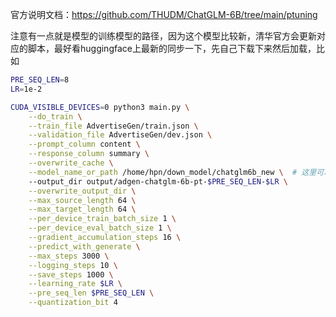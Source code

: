 官方说明文档：https://github.com/THUDM/ChatGLM-6B/tree/main/ptuning

注意有一点就是模型的训练模型的路径，因为这个模型比较新，清华官方会更新对应的脚本，最好看huggingface上最新的同步一下，先自己下载下来然后加载，比如

```bash
PRE_SEQ_LEN=8
LR=1e-2

CUDA_VISIBLE_DEVICES=0 python3 main.py \
    --do_train \
    --train_file AdvertiseGen/train.json \
    --validation_file AdvertiseGen/dev.json \
    --prompt_column content \
    --response_column summary \
    --overwrite_cache \
    --model_name_or_path /home/hpn/down_model/chatglm6b_new \  # 这里可以改成自己下载后的路径
    --output_dir output/adgen-chatglm-6b-pt-$PRE_SEQ_LEN-$LR \
    --overwrite_output_dir \
    --max_source_length 64 \
    --max_target_length 64 \
    --per_device_train_batch_size 1 \
    --per_device_eval_batch_size 1 \
    --gradient_accumulation_steps 16 \
    --predict_with_generate \
    --max_steps 3000 \
    --logging_steps 10 \
    --save_steps 1000 \
    --learning_rate $LR \
    --pre_seq_len $PRE_SEQ_LEN \
    --quantization_bit 4

```

